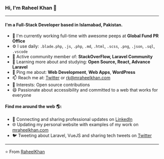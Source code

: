 ### Hi, I'm Raheel Khan 👋
---

#### I'm a Full-Stack Developer based in Islamabad, Pakistan.

- 🏢 I'm currently working full-time with awesome peeps at **Global Fund PR Office**
- ⚙️ I use daily: `.blade.php`, `.js`, `.php`, `.md`, `.html`, `.scss`, `.png`, `.json`, `.sql`, `.vscode`
- 💅 Active community member of: **StackOverFlow, Laravel Community**
- 🌱 Learning more about and studying: **Open Source, React, Advance Laravel**
- 💬 Ping me about: **Web Development**, **Web Apps**, **WordPress**
- 📫 Reach me at: <a href="https://twitter.com/mraheelkhan_/">Twitter</a> or rk@mraheelkhan.com
- 💜 Interests: Open source contributions
- 😄 Passionate about accessibility and committed to a web that works for everyone

#### Find me around the web 🌎:
- 💼 Connecting and sharing professional updates on <a href="https://www.linkedin.com/in/mraheelkhan/">LinkedIn</a>
- 🌐 Updating my personal website with examples of my work on <a href="https://mraheelkhan.com">mraheelkhan.com</a>
- 🐦 Tweeting about Laravel, VueJS and sharing tech tweets on <a href="https://twitter.com/mraheelkhan_/">Twitter</a>


---

⭐️ From [RaheelKhan](https://github.com/mraheelkhan)
